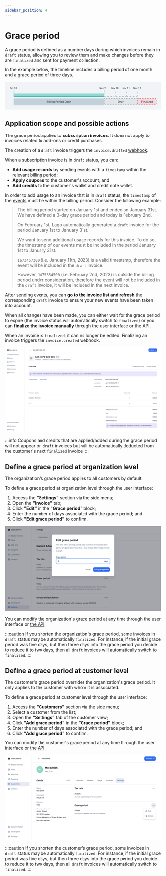 ```yaml
---
sidebar_position: 4
---
```


# Grace period
A grace period is defined as a number days during which invoices remain in `draft` status, allowing you to review them and make changes before they are `finalized` and sent for payment collection.

In the example below, the timeline includes a billing period of one month and a grace period of three days.

![Illustration of the grace period](../../../static/img/grace-period-timeline.png)

## Application scope and possible actions
The grace period applies to **subscription invoices**. It does not apply to invoices related to add-ons or credit purchases.

The creation of a `draft` invoice triggers the `invoice.drafted` [webhook](../../api/webhooks/messages).

When a subscription invoice is in `draft` status, you can:
- **Add usage records** by sending events with a `timestamp` within the relevant billing period;
- **Apply coupons** to the customer's account; and
- **Add credits** to the customer's wallet and credit note wallet.

In order to add usage to an invoice that is in `draft` status, the `timestamp` of the [events](../events/ingesting_events#send-usage-measurements-to-lago) must be within the billing period. Consider the following example:

>The billing period started on January 1st and ended on January 31st. We have defined a 3-day grace period and today is February 2nd.
>
>On February 1st, Lago automatically generated a `draft` invoice for the period January 1st to January 31st.
>
>We want to send additional usage records for this invoice. To do so, the timestamp of our events must be included in the period January 1st to January 31st.
>
>`1673457300` (i.e. January 11th, 2023) is a valid timestamp, therefore the event will be included in the `draft` invoice.
>
>However, `1675354500` (i.e. February 2nd, 2023) is outside the billing period under consideration, therefore the event will not be included in the `draft` invoice, it will be included in the next invoice.

After sending events, you can **go to the invoice list and refresh** the corresponding `draft` invoice to ensure your new events have been taken into account.

When all changes have been made, you can either wait for the grace period to expire (the invoice status will automatically switch to `finalized`) or you can **finalize the invoice manually** through the user interface or the API.

When an invoice is `finalized`, it can no longer be edited. Finalizing an invoice triggers the `invoice.created` webhook.

![Draft invoice in the Lago app](../../../static/img/grace-period-draft-invoice.png)

:::info
Coupons and credits that are applied/added during the grace period will not appear on `draft` invoices but will be automatically deducted from the customer's next `finalized` invoice.
:::

## Define a grace period at organization level
The organization's grace period applies to all customers by default.

To define a grace period at organization level through the user interface:
1. Access the **"Settings"** section via the side menu;
2. Open the **"Invoice"** tab;
3. Click **"Edit"** in the **"Grace period"** block;
4. Enter the number of days associated with the grace period; and
5. Click **"Edit grace period"** to confirm.

![Grace period in the settings of the app](../../../static/img/grace-period-organization.png)

You can modify the organization's grace period at any time through the user interface or [the API](../../api/organizations/update-organization).

:::caution
If you shorten the organization's grace period, some invoices in `draft` status may be automatically `finalized`. For instance, if the initial grace period was five days, but then three days into the grace period you decide to reduce it to two days, then all `draft` invoices will automatically switch to `finalized`.
:::

## Define a grace period at customer level
The customer's grace period overrides the organization's grace period. It only applies to the customer with whom it is associated.

To define a grace period at customer level through the user interface:
1. Access the **"Customers"** section via the side menu;
2. Select a customer from the list;
3. Open the **"Settings"** tab of the customer view;
4. Click **"Add grace period"** in the **"Grace period"** block;
5. Enter the number of days associated with the grace period; and
6. Click **"Add grace period"** to confirm.

You can modify the customer's grace period at any time through the user interface or [the API](../../api/customers/create-update-customer).

![Grace period in the customer view](../../../static/img/grace-period-customer.png)

:::caution
If you shorten the customer's grace period, some invoices in `draft` status may be automatically `finalized`. For instance, if the initial grace period was five days, but then three days into the grace period you decide to reduce it to two days, then all `draft` invoices will automatically switch to `finalized`.
:::